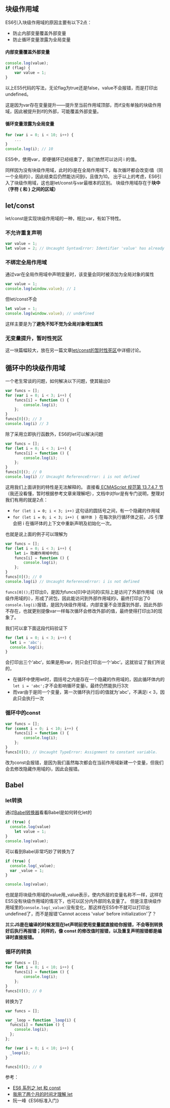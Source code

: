 ## 块级作用域
ES6引入块级作用域的原因主要有以下2点：
* 防止内部变量覆盖外部变量
* 防止循环变量泄露为全局变量

#### 内部变量覆盖外部变量
```js
console.log(value);
if (flag) {
    var value = 1;
}
```
以上ES5代码的写法，无论flag为true还是false，value不会报错，而是打印出undefined。

这是因为var存在变量提升——提升至当前作用域顶部，而if没有单独的块级作用域，因此被提升到if的外部，可能覆盖外部变量。
#### 循环变量泄露为全局变量
```js
for (var i = 0; i < 10; i++) {
    ...
}
console.log(i); // 10
```
ES5中，使用var，即便循环已经结束了，我们依然可以访问 i 的值。

同样因为没有块级作用域，此时的i是在全局作用域下，每次循环都会改变i值（同一个全局的i），因此结束后仍然能访问到i，且值为10。
出于以上的考虑，ES6引入了块级作用域，这也是let/const与var最根本的区别。
块级作用域存在于**块中（字符 { 和 } 之间的区域）**


## let/const
let/const是实现块级作用域的一种，相比var，有如下特性。
### 不允许重复声明
```js
var value = 1;
let value = 2; // Uncaught SyntaxError: Identifier 'value' has already been declared
```
### 不绑定全局作用域
通过var在全局作用域中声明变量时，该变量会同时被添加为全局对象的属性
```js
var value = 1;
console.log(window.value); // 1
```
但let/const不会
```js
let value = 1;
console.log(window.value); // undefined
```
这样主要是为了**避免不知不觉为全局对象增加属性**
### 无变量提升，暂时性死区
这一块篇幅较大，放在另一篇文章[let/const的暂时性死区](./let、const的暂时性死区)中详细讨论。
## 循环中的块级作用域
一个老生常谈的问题，如何解决以下问题，使其输出0
```js
var funcs = [];
for (var i = 0; i < 3; i++) {
    funcs[i] = function () {
        console.log(i);
    };
}
funcs[0](); // 3
console.log(i) // 3
```
除了采用立即执行函数外，ES6的let可以解决问题
```js
var funcs = [];
for (let i = 0; i < 3; i++) {
    funcs[i] = function () {
        console.log(i);
    };
}
funcs[0](); // 0
console.log(i) // Uncaught ReferenceError: i is not defined

```
这用我们上面讲到的特性是无法解释的。
直接看[ ECMAScript 规范第 13.7.4.7 节](http://www.ecma-international.org/ecma-262/6.0/#sec-for-statement-runtime-semantics-labelledevaluation)（我还没看懂，暂时根据参考文章来理解吧），文档中对for是有专门说明，整理对我们有用的就是2点：
* `for (let i = 0; i < 3; i++)` 这句话的圆括号之间，有一个隐藏的作用域
* `for (let i = 0; i < 3; i++) { 循环体 } `在每次执行循环体之前，JS 引擎会把 i 在循环体的上下文中重新声明及初始化一次。

也就是说上面的例子可以理解为
```js
var funcs = [];
for (let i = 0; i < 3; i++) {
    let i= 隐藏作用域中的i
    funcs[i] = function () {
        console.log(i);
    };
}
funcs[0](); // 0
console.log(i) // Uncaught ReferenceError: i is not defined
```
`funcs[0]();`打印出0，是因为funcs[0]中访问的i实际上是访问了外部作用域（块级作用域的i），形成了闭包，因此能访问到外部作用域的i，最终打印出了0
`console.log(i)`报错，是因为块级作用域，内部变量不会泄露到外部，因此外部i不存在，也就更别提像var一样每次循环会修改外部i的值，最终使得打印出3的现象了。

我们可以拿下面这段代码验证下
```js
for (let i = 0; i < 3; i++) {
  let i = 'abc';
  console.log(i);
}
```
会打印出三个’abc‘，如果是用var，则只会打印出一个‘abc’。这就验证了我们所说的，
* 在循环中使用let时，圆括号之内是存在一个隐藏的作用域的，因此循环体内的`let i = 'abc';`才不会影响循环变量i，最终仍然能执行3次
* 而var由于是同一个变量，第一次循环执行后i的值就为'abc'，不满足i < 3，因此只会执行一次

### 循环中的const
```js
var funcs = [];
for (const i = 0; i < 10; i++) {
    funcs[i] = function () {
        console.log(i);
    };
}
funcs[0](); // Uncaught TypeError: Assignment to constant variable.
```
改为const会报错，是因为我们虽然每次都会在当前作用域新建一个变量，但我们会去修改隐藏作用域的i，因此会报错。

## Babel
### let转换
通过[Babel转换器](https://babeljs.io/repl)看看Babel是如何转化let的
```js
if (true) {
  console.log(value)
    let value = 1;
}
console.log(value);
```
可以看到Babel非常巧妙了转换为了
```js
if (true) {
  console.log(_value);
  var _value = 1;
}

console.log(value);
```
也就是将块级作用域的value用_value表示，使内外层的变量名称不一样，这样在ES5没有块级作用域的情况下，也可以区分内外部同名变量了。
但是注意块级作用域里的`console.log(_value)`没有变化，那这样在ES5中不就可以打印出undefined了，而不是报错'Cannot access 'value' before initialization'了？

其实**JS是在编译的时候发现在let声明前使用变量就直接给你报错，不会等到转换好后执行再报错；同样的，像 const 的修改值时报错，以及重复声明报错都是编译时直接报错。**
### 循环的转换
```js
var funcs = [];
for (let i = 0; i < 10; i++) {
    funcs[i] = function () {
        console.log(i);
    };
}
funcs[0](); // 0
```
转换为了
```js
var funcs = [];

var _loop = function _loop(i) {
  funcs[i] = function () {
    console.log(i);
  };
};

for (var i = 0; i < 10; i++) {
  _loop(i);
}

funcs[0](); // 0
```




参考：
* [ES6 系列之 let 和 const](https://github.com/mqyqingfeng/Blog/issues/82)
* [我用了两个月的时间才理解 let](https://fangyinghang.com/let-in-js/)
* 阮一峰《ES6标准入门》



